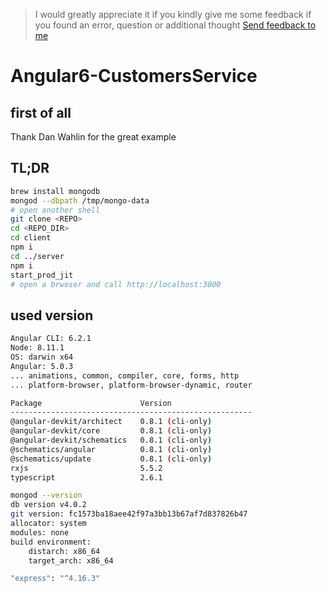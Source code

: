 <!-- markdownlint-disable MD041 -->
> I would greatly appreciate it if you kindly give me some feedback if you found an error, question or additional thought
> [Send feedback to me](mailto:feedback@mathias-stadler.de)
<!-- markdownlint-enable MD041 -->

# Angular6-CustomersService

## first of all

 Thank Dan Wahlin for the great example

## TL;DR

```bash
brew install mongodb
mongod --dbpath /tmp/mongo-data
# open another shell
git clone <REPO>
cd <REPO_DIR>
cd client
npm i
cd ../server
npm i
start_prod_jit
# open a brwoser and call http://localhost:3000
```



## used version

```bash
Angular CLI: 6.2.1
Node: 8.11.1
OS: darwin x64
Angular: 5.0.3
... animations, common, compiler, core, forms, http
... platform-browser, platform-browser-dynamic, router

Package                      Version
------------------------------------------------------
@angular-devkit/architect    0.8.1 (cli-only)
@angular-devkit/core         0.8.1 (cli-only)
@angular-devkit/schematics   0.8.1 (cli-only)
@schematics/angular          0.8.1 (cli-only)
@schematics/update           0.8.1 (cli-only)
rxjs                         5.5.2
typescript                   2.6.1

mongod --version
db version v4.0.2
git version: fc1573ba18aee42f97a3bb13b67af7d837826b47
allocator: system
modules: none
build environment:
    distarch: x86_64
    target_arch: x86_64

"express": "^4.16.3"

```